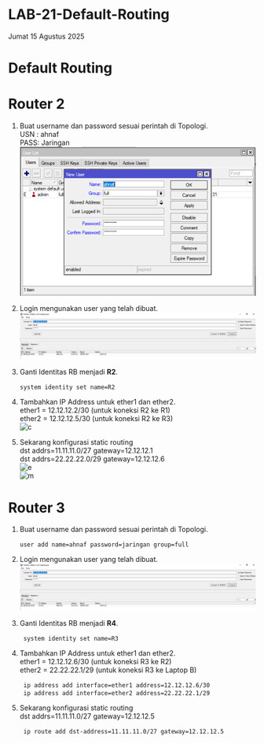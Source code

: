 # LAB-21-Default-Routing
Jumat 15 Agustus 2025  
  
# Default Routing  

# Router 2  
  1. Buat username dan password sesuai perintah di Topologi.  
     USN : ahnaf  
     PASS: Jaringan  
![a](usradd.PNG)  
  2. Login mengunakan user yang telah dibuat.  
![b](logon.PNG)  
  3. Ganti Identitas RB menjadi **R2**.  

         system identity set name=R2
  4. Tambahkan IP Address untuk ether1 dan ether2.  
     ether1 = 12.12.12.2/30 (untuk koneksi R2 ke R1)  
     ether2 = 12.12.12.5/30 (untuk koneksi R2 ke R3)  
![c]()  
  5. Sekarang konfigurasi static routing  
     dst addrs=11.11.11.0/27 gateway=12.12.12.1  
     dst addrs=22.22.22.0/29 gateway=12.12.12.6  
![e]()  
![m]()

# Router 3
  1. Buat username dan password sesuai perintah di Topologi.  

         user add name=ahnaf password=jaringan group=full  
  2. Login mengunakan user yang telah dibuat.  
![g](logon.PNG)  
  3. Ganti Identitas RB menjadi **R4**.  

          system identity set name=R3  
  4. Tambahkan IP Address untuk ether1 dan ether2.  
     ether1 = 12.12.12.6/30 (untuk koneksi R3 ke R2)  
     ether2 = 22.22.22.1/29 (untuk koneksi R3 ke Laptop B)

          
          ip address add interface=ether1 address=12.12.12.6/30  
          ip address add interface=ether2 address=22.22.22.1/29
  5. Sekarang konfigurasi static routing  
     dst addrs=11.11.11.0/27 gateway=12.12.12.5

          ip route add dst-address=11.11.11.0/27 gateway=12.12.12.5  
